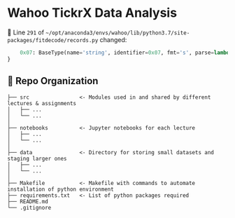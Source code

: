 # Wahoo TickrX Data Analysis

:construction:
Line `291` of `~/opt/anaconda3/envs/wahoo/lib/python3.7/site-packages/fitdecode/records.py` changed:

```python
    0x07: BaseType(name='string', identifier=0x07, fmt='s', parse=lambda x: x),
}
```

:open_file_folder: Repo Organization
--------------------------------

    ├── src                <- Modules used in and shared by different lectures & assignments
    │   ├── ...       
    │   └── ...            
    │
    ├── notebooks          <- Jupyter notebooks for each lecture
    │   ├── ...            
    │   └── ...            
    │
    ├── data               <- Directory for storing small datasets and staging larger ones
    │   ├── ...       
    │   └── ... 
    │
    ├── Makefile           <- Makefile with commands to automate installation of python environment
    ├── requirements.txt   <- List of python packages required     
    ├── README.md
    └── .gitignore         

